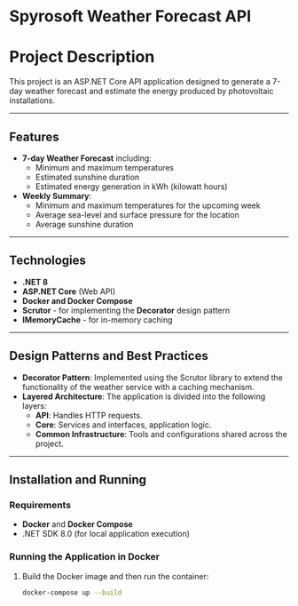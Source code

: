 # Spyrosoft Weather Forecast API

# Project Description
This project is an ASP.NET Core API application designed to generate a 7-day weather forecast and estimate the energy produced by photovoltaic installations.

---

## Features
- **7-day Weather Forecast** including:
  - Minimum and maximum temperatures
  - Estimated sunshine duration
  - Estimated energy generation in kWh (kilowatt hours)
- **Weekly Summary**:
  - Minimum and maximum temperatures for the upcoming week
  - Average sea-level and surface pressure for the location
  - Average sunshine duration

---

## Technologies
- **.NET 8**
- **ASP.NET Core** (Web API)
- **Docker and Docker Compose**
- **Scrutor** - for implementing the **Decorator** design pattern
- **IMemoryCache** - for in-memory caching

---

## Design Patterns and Best Practices
- **Decorator Pattern**: Implemented using the Scrutor library to extend the functionality of the weather service with a caching mechanism.
- **Layered Architecture**: The application is divided into the following layers:
  - **API**: Handles HTTP requests.
  - **Core**: Services and interfaces, application logic.
  - **Common Infrastructure**: Tools and configurations shared across the project.

---

## Installation and Running

### Requirements
- **Docker** and **Docker Compose**
- .NET SDK 8.0 (for local application execution)

### Running the Application in Docker
1. Build the Docker image and then run the container:
   ```bash
   docker-compose up --build